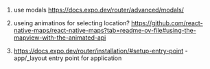 1. use modals https://docs.expo.dev/router/advanced/modals/
2. useing animatinos for selecting location? https://github.com/react-native-maps/react-native-maps?tab=readme-ov-file#using-the-mapview-with-the-animated-api

3. https://docs.expo.dev/router/installation/#setup-entry-point - app/\_layout entry point for application
